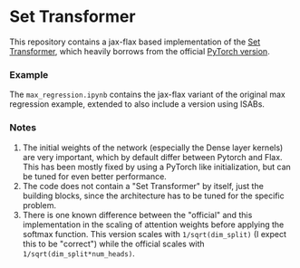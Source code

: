 # Set Transformer
This repository contains a jax-flax based implementation of the [Set Transformer](https://arxiv.org/pdf/1810.00825.pdf), which heavily borrows from the official [PyTorch version](https://github.com/juho-lee/set_transformer).

### Example
The ```max_regression.ipynb``` contains the jax-flax variant of the original max regression example, extended to also include a version using ISABs.

### Notes
1. The initial weights of the network (especially the Dense layer kernels) are very important, which by default differ between Pytorch and Flax. This has been mostly fixed by using a PyTorch like initialization, but can be tuned for even better performance.
2. The code does not contain a "Set Transformer" by itself, just the building blocks, since the architecture has to be tuned for the specific problem.
3. There is one known difference between the "official" and this implementation in the scaling of attention weights before applying the softmax function. This version scales with ```1/sqrt(dim_split)``` (I expect this to be "correct") while the official scales with ```1/sqrt(dim_split*num_heads)```. 